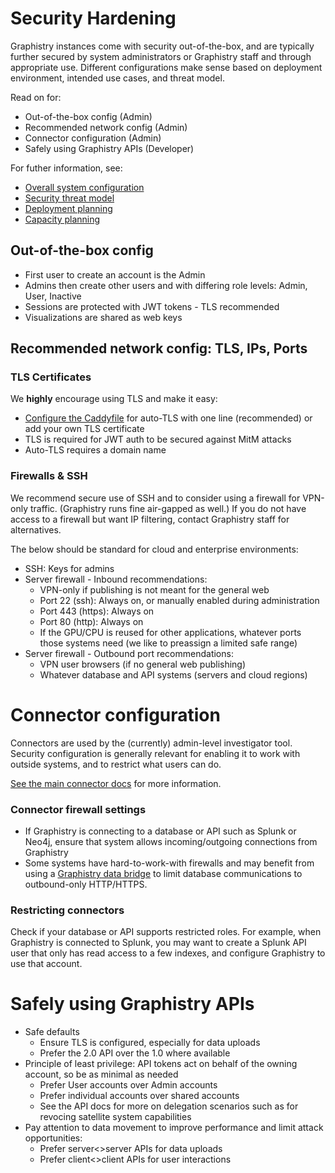 # Security Hardening

Graphistry instances come with security out-of-the-box, and are typically further secured by system administrators or Graphistry staff and through appropriate use. Different configurations make sense based on deployment environment, intended use cases, and threat model.

Read on for:

* Out-of-the-box config (Admin)
* Recommended network config (Admin)
* Connector configuration (Admin)
* Safely using Graphistry APIs (Developer)

For futher information, see:

* [Overall system configuration](configure.md)
* [Security threat model](threatmodel.md)
* [Deployment planning](deployment-planning.md)
* [Capacity planning](../hardware-software.md)


## Out-of-the-box config

* First user to create an account is the Admin
* Admins then create other users and with differing role levels: Admin, User, Inactive
* Sessions are protected with JWT tokens - TLS recommended
* Visualizations are shared as web keys

## Recommended network config: TLS, IPs, Ports

### TLS Certificates

We **highly** encourage using TLS and make it easy:

* [Configure the Caddyfile](configure.md) for auto-TLS with one line (recommended) or add your own TLS certificate
* TLS is required for JWT auth to be secured against MitM attacks
* Auto-TLS requires a domain name

### Firewalls & SSH

We recommend secure use of SSH and to consider using a firewall for VPN-only traffic. (Graphistry runs fine air-gapped as well.) If you do not have access to a firewall but want IP filtering, contact Graphistry staff for alternatives.

The below should be standard for cloud and enterprise environments:

* SSH: Keys for admins
* Server firewall - Inbound recommendations:
  * VPN-only if publishing is not meant for the general web
  * Port 22 (ssh): Always on, or manually enabled during administration
  * Port 443 (https): Always on
  * Port 80 (http): Always on
  * If the GPU/CPU is reused for other applications, whatever ports those systems need (we like to preassign a limited safe range)
* Server firewall - Outbound port recommendations:
  * VPN user browsers (if no general web publishing)
  * Whatever database and API systems (servers and cloud regions)

# Connector configuration

Connectors are used by the (currently) admin-level investigator tool. Security configuration is generally relevant for enabling it to work with outside systems, and to restrict what users can do.

[See the main connector docs](configure.md) for more information.

### Connector firewall settings
* If Graphistry is connecting to a database or API such as Splunk or Neo4j, ensure that system allows incoming/outgoing connections from Graphistry
* Some systems have hard-to-work-with firewalls and may benefit from using a [Graphistry data bridge](bridge.md) to limit database communications to outbound-only HTTP/HTTPS.

### Restricting connectors

Check if your database or API supports restricted roles. For example, when Graphistry is connected to Splunk, you may want to create a Splunk API user that only has read access to a few indexes, and configure Graphistry to use that account.

# Safely using Graphistry APIs


* Safe defaults
  * Ensure TLS is configured, especially for data uploads
  * Prefer the 2.0 API over the 1.0 where available
* Principle of least privilege: API tokens act on behalf of the owning account, so be as minimal as needed
  * Prefer User accounts over Admin accounts
  * Prefer individual accounts over shared accounts
  * See the API docs for more on delegation scenarios such as for revocing satellite system capabilities
* Pay attention to data movement to improve performance and limit attack opportunities:
  * Prefer server<>server APIs for data uploads
  * Prefer client<>client APIs for user interactions